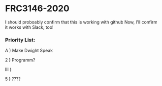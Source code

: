 # FRC3146-2020
I should proboably confirm that this is working with github
Now, I'll confirm it works with Slack, too!

### Priority List:
A ) Make Dwight Speak

2 ) Programm?

III )

5 ) ????